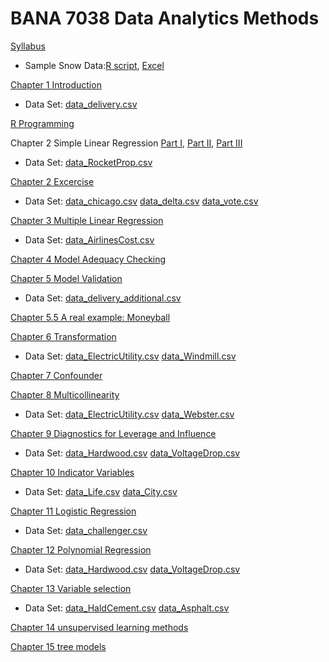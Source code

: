 # BANA 7038 Data Analytics Methods

[Syllabus](./BANA7038_002_Zu_syllabus_20SS.pdf)

* Sample Snow Data:[R script](./snow.R), [Excel](./snow.xlsx)

[Chapter 1 Introduction](./chapter1.html)

* Data Set: [data_delivery.csv](./data_delivery.csv)

[R Programming](./Rprogramming.html)

Chapter 2 Simple Linear Regression [Part I](./chapter2_part1.html), [Part II](./chapter2_part2.html), [Part III](./chapter2_part3.html)

* Data Set: [data_RocketProp.csv](./data_RocketProp.csv)

[Chapter 2 Excercise](./chapter2_ex.html)

* Data Set: [data_chicago.csv](./data_chicago.csv) [data_delta.csv](./data_delta.csv) [data_vote.csv](./data_vote.csv)

[Chapter 3 Multiple Linear Regression](./chapter3.html)

* Data Set: [data_AirlinesCost.csv](data_AirlinesCost.csv)

[Chapter 4 Model Adequacy Checking](./chapter4.html)

[Chapter 5 Model Validation](./chapter5.html)

* Data Set: [data_delivery_additional.csv](./data_delivery_additional.csv)

[Chapter 5.5 A real example: Moneyball](./moneyball.html)

[Chapter 6 Transformation](./chapter6.html)

* Data Set: [data_ElectricUtility.csv](data_ElectricUtility.csv) [data_Windmill.csv](./data_Windmill.csv)

[Chapter 7 Confounder](./chapter7.html)

[Chapter 8 Multicollinearity](./chapter8.html)

* Data Set: [data_ElectricUtility.csv](data_BodyFat.csv) [data_Webster.csv](./data_Webster.csv)

[Chapter 9 Diagnostics for Leverage and Influence](./chapter9.html)

* Data Set: [data_Hardwood.csv](./data_Hardwood.csv) [data_VoltageDrop.csv](./data_VoltageDrop.csv)

[Chapter 10 Indicator Variables](./chapter10.html)

* Data Set: [data_Life.csv](./data_Life.csv) [data_City.csv](./data_City.csv)

[Chapter 11 Logistic Regression](./chapter11.html)

* Data Set: [data_challenger.csv](./data_challenger.csv)

[Chapter 12 Polynomial Regression](./chapter12.html)

* Data Set: [data_Hardwood.csv](./data_Hardwood.csv) [data_VoltageDrop.csv](./data_VoltageDrop.csv)

[Chapter 13 Variable selection](./chapter13.html)

* Data Set: [data_HaldCement.csv](./data_HaldCement.csv) [data_Asphalt.csv](./data_Asphalt.csv)

[Chapter 14 unsupervised learning methods](https://zzz1990771.github.io/Data-Mining-R/7.%20Unsupervised%20learning%20(cluster%20analysis,%20association%20rules)/7_UnsupervisedLearning.html)

[Chapter 15 tree models](https://zzz1990771.github.io/Data-Mining-R/5.%20Tree%20models/5_Tree.html)
